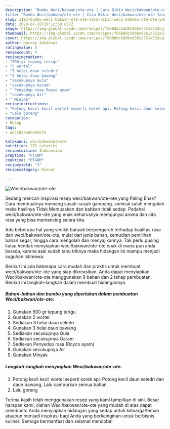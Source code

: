 ```yaml
---
description: "Bumbu Weci/bakwan/ote-ote | Cara Bikin Weci/bakwan/ote-ote Yang Sedap"
title: "Bumbu Weci/bakwan/ote-ote | Cara Bikin Weci/bakwan/ote-ote Yang Sedap"
slug: 1193-bumbu-weci-bakwan-ote-ote-cara-bikin-weci-bakwan-ote-ote-yang-sedap
date: 2020-07-18T20:12:50.857Z
image: https://img-global.cpcdn.com/recipes/f6b0ddc5dd9c8361/751x532cq70/wecibakwanote-ote-foto-resep-utama.jpg
thumbnail: https://img-global.cpcdn.com/recipes/f6b0ddc5dd9c8361/751x532cq70/wecibakwanote-ote-foto-resep-utama.jpg
cover: https://img-global.cpcdn.com/recipes/f6b0ddc5dd9c8361/751x532cq70/wecibakwanote-ote-foto-resep-utama.jpg
author: Harvey Sandoval
ratingvalue: 5
reviewcount: 4
recipeingredient:
- "500 gr tepung terigu"
- "5 wortel"
- "3 helai daun seledri"
- "3 helai daun bawang"
- "secukupnya Gula"
- "secukupnya Garam"
- " Penyedap rasa Royco ayam"
- "secukupnya Air"
- " Minyak"
recipeinstructions:
- "Potong kecil kecil wortel seperti korek api. Potong kecil daun seledri dan daun bawang, Lalu campurkan semua bahan."
- "Lalu goreng"
categories:
- Resep
tags:
- wecibakwanoteote

katakunci: wecibakwanoteote 
nutrition: 272 calories
recipecuisine: Indonesian
preptime: "PT10M"
cooktime: "PT48M"
recipeyield: "2"
recipecategory: Dinner

---
```



![Weci/bakwan/ote-ote](https://img-global.cpcdn.com/recipes/f6b0ddc5dd9c8361/751x532cq70/wecibakwanote-ote-foto-resep-utama.jpg)

Sedang mencari inspirasi resep weci/bakwan/ote-ote yang Paling Enak? Cara membuatnya memang susah-susah gampang. semisal salah mengolah maka hasilnya Tidak Memuaskan dan bahkan tidak sedap. Padahal weci/bakwan/ote-ote yang enak seharusnya mempunyai aroma dan cita rasa yang bisa memancing selera kita.

Ada beberapa hal yang sedikit banyak berpengaruh terhadap kualitas rasa dari weci/bakwan/ote-ote, mulai dari jenis bahan, kemudian pemilihan bahan segar, hingga cara mengolah dan menyajikannya. Tak perlu pusing kalau hendak menyiapkan weci/bakwan/ote-ote enak di mana pun anda berada, karena asal sudah tahu triknya maka hidangan ini mampu menjadi suguhan istimewa.




Berikut ini ada beberapa cara mudah dan praktis untuk membuat weci/bakwan/ote-ote yang siap dikreasikan. Anda dapat menyiapkan Weci/bakwan/ote-ote menggunakan 9 bahan dan 2 tahap pembuatan. Berikut ini langkah-langkah dalam membuat hidangannya.

<!--inarticleads1-->

##### Bahan-bahan dan bumbu yang diperlukan dalam pembuatan Weci/bakwan/ote-ote:

1. Gunakan 500 gr tepung terigu
1. Gunakan 5 wortel
1. Sediakan 3 helai daun seledri
1. Gunakan 3 helai daun bawang
1. Sediakan secukupnya Gula
1. Sediakan secukupnya Garam
1. Sediakan  Penyedap rasa (Royco ayam)
1. Gunakan secukupnya Air
1. Gunakan  Minyak




<!--inarticleads2-->

##### Langkah-langkah menyiapkan Weci/bakwan/ote-ote:

1. Potong kecil kecil wortel seperti korek api. Potong kecil daun seledri dan daun bawang, Lalu campurkan semua bahan.
1. Lalu goreng




Terima kasih telah menggunakan resep yang kami tampilkan di sini. Besar harapan kami, olahan Weci/bakwan/ote-ote yang mudah di atas dapat membantu Anda menyiapkan hidangan yang sedap untuk keluarga/teman ataupun menjadi inspirasi bagi Anda yang berkeinginan untuk berbisnis kuliner. Semoga bermanfaat dan selamat mencoba!
